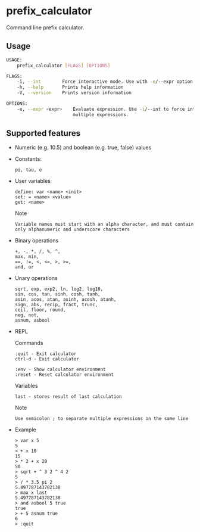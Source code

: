 # prefix_calculator
Command line prefix calculator.

## Usage
```bash
USAGE:
    prefix_calculator [FLAGS] [OPTIONS]

FLAGS:
    -i, --int        Force interactive mode. Use with -e/--expr option to force interactive mode
    -h, --help       Prints help information
    -V, --version    Prints version information

OPTIONS:
    -e, --expr <expr>    Evaluate expression. Use -i/--int to force interactive mode. Use semicolon ; to separate
                         multiple expressions.
```

## Supported features
- Numeric (e.g. 10.5) and boolean (e.g. true, false) values
- Constants:
  ```
  pi, tau, e
  ```
- User variables
  ```
  define: var <name> <init>
  set: = <name> <value>
  get: <name>
  ```
  Note
  ```
  Variable names must start with an alpha character, and must contain only alphanumeric and underscore characters
  ```
- Binary operations
  ```
  +, -, *, /, %, ^,
  max, min,
  ==, !=, <, <=, >, >=,
  and, or
  ```
- Unary operations
  ```
  sqrt, exp, exp2, ln, log2, log10,
  sin, cos, tan, sinh, cosh, tanh,
  asin, acos, atan, asinh, acosh, atanh,
  sign, abs, recip, fract, trunc,
  ceil, floor, round,
  neg, not,
  asnum, asbool
  ```
- REPL

  Commands
  ```
  :quit - Exit calculator
  ctrl-d - Exit calculator

  :env - Show calculator environment
  :reset - Reset calculator environment
  ```
  Variables
  ```
  last - stores result of last calculation
  ```
  Note
  ```
  Use semicolon ; to separate multiple expressions on the same line
  ```
- Example
  ```
  > var x 5
  5
  > + x 10
  15
  > * 2 + x 20
  50
  > sqrt + ^ 3 2 ^ 4 2
  5
  > / * 3.5 pi 2
  5.497787143782138
  > max x last
  5.497787143782138
  > and asbool 5 true
  true
  > + 5 asnum true
  6
  > :quit
  ```
